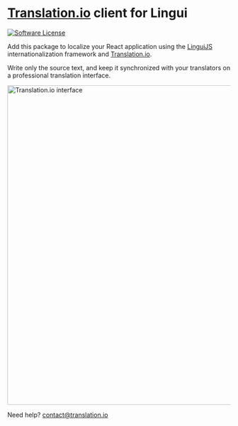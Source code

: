 # [Translation.io](https://translation.io) client for Lingui

[![Software License](https://img.shields.io/badge/license-MIT-brightgreen.svg?style=flat-square)](LICENSE)

Add this package to localize your React application using the [LinguiJS](https://github.com//lingui/js-lingui) internationalization framework and [Translation.io](https://translation.io).

<!--
Use the official Rails syntax (with [YAML](#i18n-yaml) files) or use the [GetText](#gettext) syntax.
-->

Write only the source text, and keep it synchronized with your translators on a professional translation interface.

<a href="https://translation.io">
  <img width="720px" alt="Translation.io interface" src="https://translation.io/gifs/translation.gif">
</a>

Need help? [contact@translation.io](mailto:contact@translation.io)
